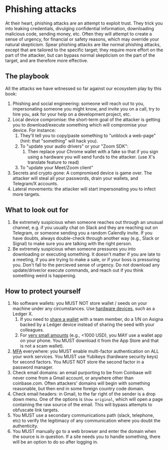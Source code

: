 # Phishing attacks

At their heart, phishing attacks are an attempt to exploit trust.  They trick you into leaking credentials, divulging confidential information, downloading malicious code, sending money, etc.  Often they will attempt to create a sense of urgency, for financial or safety reasons, which may override your natural skepticism.  Spear phishing attacks are like normal phishing attacks, except that are tailored to the specific target; they require more effort on the part of the attacker, but can bypass normal skepticism on the part of the target, and are therefore more effective.

## The playbook

All the attacks we have witnessed so far against our ecosystem play by this book:

1. Phishing and social engineering: someone will reach out to you, impersonating someone you might know, and invite you on a call, try to hire you, ask for your help on a development project, etc.
2. Local device compromise: the short-term goal of the attacker is getting you to download/execute something which will compromise your device. For instance:
    1. They'll tell you to copy/paste something to "unblock a web-page" (hint: that "something" will hack you).
    2. To "update your audio drivers" or your "Zoom SDK":
        1. Then replace your Chrome wallet with a fake so that if you sign using a hardware you will send funds to the attacker. (use X's translate feature to read)
    3. To "update your Meet/Zoom client"
3. Secrets and crypto gone: A compromised device is game over. The attacker will steal all your passwords, drain your wallets, and Telegram/X accounts.
4. Lateral movements: the attacker will start impersonating you to infect more targets.

## What to look out for

1. Be extremely suspicious when someone reaches out through an unusual channel, e.g. if you usually chat on Slack and they are reaching out on Telegram, or someone sending you a random Calendly invite. If you have doubts, always double-check through another way (e.g., Slack or Signal) to make sure you are talking with the right person.
2. Be extremely suspicious when someone pressures you into downloading or executing something. It doesn't matter if you are late to a meeting, if you are trying to make a sale, or if your boss is pressuring you. Don't fall to the percieved sense of urgency. Do not download any update/driver/or execute commands, and reach out if you think something weird is happening.

## How to protect yourself

1. No software wallets: you MUST NOT store wallet / seeds on your machine under any circumstances. Use [hardware devices](./cryptographic_wallets.md#hardware-wallets), such as a Ledger X.
    1. If you need to [share a wallet](./cryptographic_wallets.md#cold-wallets-1m) with a team member, do a 1/N on Asigna backed by a Ledger device instead of sharing the seed with your colleagues.
    2. For [very small amounts](./cryptographic_wallets.md#warm-wallets-1k) (e.g., <1000 USD), you MAY use a wallet app on your phone.  You MUST download it from the App Store and that is not a scam wallet).
2. [MFA](./mfa.md) everywhere: you MUST enable multi-factor authentication on ALL your work services. You MUST use Yubikeys (hardware security keys) for second factors. You MUST NOT store the second factor in a password manager.
3. Check email domains: an email purporting to be from Coinbase will never come from a Gmail account, or anywhere other than coinbase.com.  Often attackers' domains will begin with something reasonable, but then end in some foreign country code domain.
4. Check email headers: in Gmail, to the far right of the sender is a drop down menu.  One of the options is `Show original`, which will open a page containing the raw source of the email.  This will bypass attempts to obfuscate link targets.
5. You MUST use a secondary communications path (slack, telephone, etc) to verify the legitimacy of any communication where you doubt the authenticity.
6. You MUST manually go to a web browser and enter the domain when the source is in question.  If a site needs you to handle something, there will be an option to do so after logging in.
